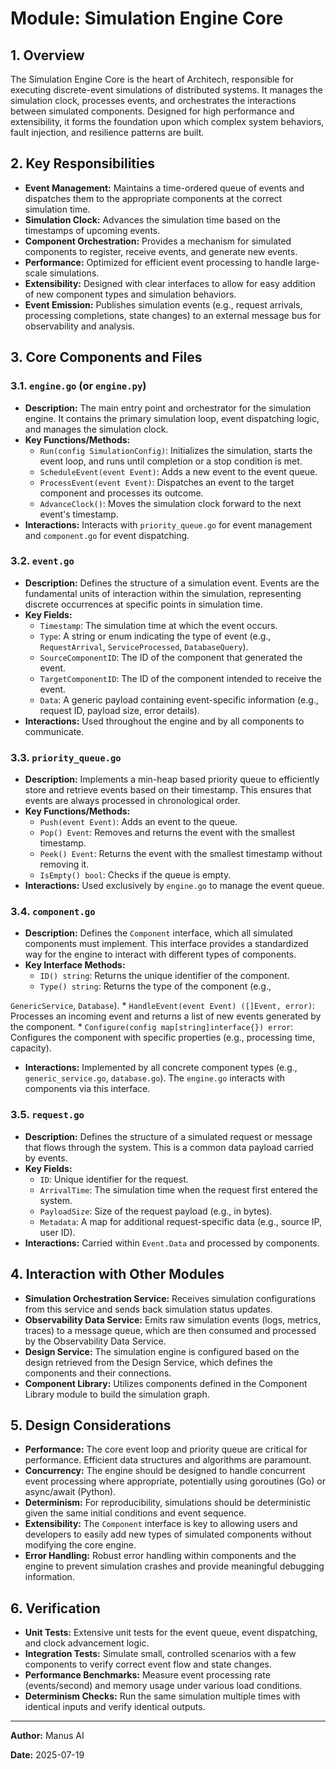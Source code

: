 # Module: Simulation Engine Core

## 1. Overview

The Simulation Engine Core is the heart of Architech, responsible for executing discrete-event simulations of distributed systems. It manages the simulation clock, processes events, and orchestrates the interactions between simulated components. Designed for high performance and extensibility, it forms the foundation upon which complex system behaviors, fault injection, and resilience patterns are built.

## 2. Key Responsibilities

*   **Event Management:** Maintains a time-ordered queue of events and dispatches them to the appropriate components at the correct simulation time.
*   **Simulation Clock:** Advances the simulation time based on the timestamps of upcoming events.
*   **Component Orchestration:** Provides a mechanism for simulated components to register, receive events, and generate new events.
*   **Performance:** Optimized for efficient event processing to handle large-scale simulations.
*   **Extensibility:** Designed with clear interfaces to allow for easy addition of new component types and simulation behaviors.
*   **Event Emission:** Publishes simulation events (e.g., request arrivals, processing completions, state changes) to an external message bus for observability and analysis.

## 3. Core Components and Files

### 3.1. `engine.go` (or `engine.py`)

*   **Description:** The main entry point and orchestrator for the simulation engine. It contains the primary simulation loop, event dispatching logic, and manages the simulation clock.
*   **Key Functions/Methods:**
    *   `Run(config SimulationConfig)`: Initializes the simulation, starts the event loop, and runs until completion or a stop condition is met.
    *   `ScheduleEvent(event Event)`: Adds a new event to the event queue.
    *   `ProcessEvent(event Event)`: Dispatches an event to the target component and processes its outcome.
    *   `AdvanceClock()`: Moves the simulation clock forward to the next event's timestamp.
*   **Interactions:** Interacts with `priority_queue.go` for event management and `component.go` for event dispatching.

### 3.2. `event.go`

*   **Description:** Defines the structure of a simulation event. Events are the fundamental units of interaction within the simulation, representing discrete occurrences at specific points in simulation time.
*   **Key Fields:**
    *   `Timestamp`: The simulation time at which the event occurs.
    *   `Type`: A string or enum indicating the type of event (e.g., `RequestArrival`, `ServiceProcessed`, `DatabaseQuery`).
    *   `SourceComponentID`: The ID of the component that generated the event.
    *   `TargetComponentID`: The ID of the component intended to receive the event.
    *   `Data`: A generic payload containing event-specific information (e.g., request ID, payload size, error details).
*   **Interactions:** Used throughout the engine and by all components to communicate.

### 3.3. `priority_queue.go`

*   **Description:** Implements a min-heap based priority queue to efficiently store and retrieve events based on their timestamp. This ensures that events are always processed in chronological order.
*   **Key Functions/Methods:**
    *   `Push(event Event)`: Adds an event to the queue.
    *   `Pop() Event`: Removes and returns the event with the smallest timestamp.
    *   `Peek() Event`: Returns the event with the smallest timestamp without removing it.
    *   `IsEmpty() bool`: Checks if the queue is empty.
*   **Interactions:** Used exclusively by `engine.go` to manage the event queue.

### 3.4. `component.go`

*   **Description:** Defines the `Component` interface, which all simulated components must implement. This interface provides a standardized way for the engine to interact with different types of components.
*   **Key Interface Methods:**
    *   `ID() string`: Returns the unique identifier of the component.
    *   `Type() string`: Returns the type of the component (e.g., 


 `GenericService`, `Database`).
    *   `HandleEvent(event Event) ([]Event, error)`: Processes an incoming event and returns a list of new events generated by the component.
    *   `Configure(config map[string]interface{}) error`: Configures the component with specific properties (e.g., processing time, capacity).
*   **Interactions:** Implemented by all concrete component types (e.g., `generic_service.go`, `database.go`). The `engine.go` interacts with components via this interface.

### 3.5. `request.go`

*   **Description:** Defines the structure of a simulated request or message that flows through the system. This is a common data payload carried by events.
*   **Key Fields:**
    *   `ID`: Unique identifier for the request.
    *   `ArrivalTime`: The simulation time when the request first entered the system.
    *   `PayloadSize`: Size of the request payload (e.g., in bytes).
    *   `Metadata`: A map for additional request-specific data (e.g., source IP, user ID).
*   **Interactions:** Carried within `Event.Data` and processed by components.

## 4. Interaction with Other Modules

*   **Simulation Orchestration Service:** Receives simulation configurations from this service and sends back simulation status updates.
*   **Observability Data Service:** Emits raw simulation events (logs, metrics, traces) to a message queue, which are then consumed and processed by the Observability Data Service.
*   **Design Service:** The simulation engine is configured based on the design retrieved from the Design Service, which defines the components and their connections.
*   **Component Library:** Utilizes components defined in the Component Library module to build the simulation graph.

## 5. Design Considerations

*   **Performance:** The core event loop and priority queue are critical for performance. Efficient data structures and algorithms are paramount.
*   **Concurrency:** The engine should be designed to handle concurrent event processing where appropriate, potentially using goroutines (Go) or async/await (Python).
*   **Determinism:** For reproducibility, simulations should be deterministic given the same initial conditions and event sequence.
*   **Extensibility:** The `Component` interface is key to allowing users and developers to easily add new types of simulated components without modifying the core engine.
*   **Error Handling:** Robust error handling within components and the engine to prevent simulation crashes and provide meaningful debugging information.

## 6. Verification

*   **Unit Tests:** Extensive unit tests for the event queue, event dispatching, and clock advancement logic.
*   **Integration Tests:** Simulate small, controlled scenarios with a few components to verify correct event flow and state changes.
*   **Performance Benchmarks:** Measure event processing rate (events/second) and memory usage under various load conditions.
*   **Determinism Checks:** Run the same simulation multiple times with identical inputs and verify identical outputs.

---

**Author:** Manus AI

**Date:** 2025-07-19


